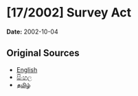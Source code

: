 # [17/2002] Survey Act

**Date:** 2002-10-04

## Original Sources

- [English](https://documents.gov.lk/view/acts/2002/10/17-2002_E.pdf)
- [සිංහල](https://documents.gov.lk/view/acts/2002/10/17-2002_S.pdf)
- [தமிழ்](https://documents.gov.lk/view/acts/2002/10/17-2002_T.pdf)
